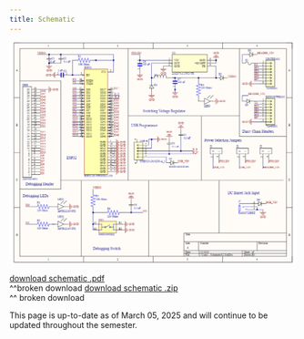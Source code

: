 ```yaml
---
title: Schematic
---
```

![schematic](SchematicImage09April2025.png)

[download schematic .pdf](egr314_wifiBoard/Schematic01.pdf "download") <br> ^^broken download
[download schematic .zip](egr314_wifiBoard/egr314_wifiBoard_05mar2025.zip "download") <br>^^ broken download

This page is up-to-date as of March 05, 2025 and will continue to be updated throughout the semester. 